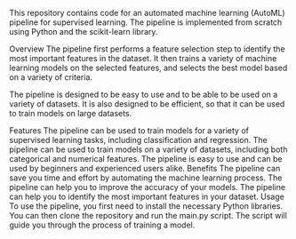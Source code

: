 This repository contains code for an automated machine learning (AutoML) pipeline for supervised learning. The pipeline is implemented from scratch using Python and the scikit-learn library.

Overview
The pipeline first performs a feature selection step to identify the most important features in the dataset. It then trains a variety of machine learning models on the selected features, and selects the best model based on a variety of criteria.

The pipeline is designed to be easy to use and to be able to be used on a variety of datasets. It is also designed to be efficient, so that it can be used to train models on large datasets.

Features
The pipeline can be used to train models for a variety of supervised learning tasks, including classification and regression.
The pipeline can be used to train models on a variety of datasets, including both categorical and numerical features.
The pipeline is easy to use and can be used by beginners and experienced users alike.
Benefits
The pipeline can save you time and effort by automating the machine learning process.
The pipeline can help you to improve the accuracy of your models.
The pipeline can help you to identify the most important features in your dataset.
Usage
To use the pipeline, you first need to install the necessary Python libraries. You can then clone the repository and run the main.py script. The script will guide you through the process of training a model.
